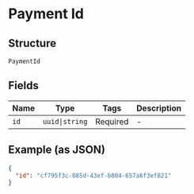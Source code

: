 
# Payment Id

## Structure

`PaymentId`

## Fields

| Name | Type | Tags | Description |
|  --- | --- | --- | --- |
| `id` | `uuid\|string` | Required | - |

## Example (as JSON)

```json
{
  "id": "cf795f3c-085d-43ef-b804-657a6f3ef821"
}
```

